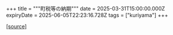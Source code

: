 +++
title = """町税等の納期"""
date = 2025-03-31T15:00:00.000Z
expiryDate = 2025-06-05T22:23:16.728Z
tags = ["kuriyama"]
+++


[[source]](https://www.town.kuriyama.hokkaido.jp/soshiki/35/933.html)
